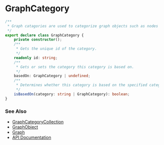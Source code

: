 # GraphCategory
```ts
/**
 * Graph catagories are used to categorize graph objects such as nodes or links.
 */
export declare class GraphCategory {
    private constructor();
    /**
     * Gets the unique id of the category.
     */
    readonly id: string;
    /**
     * Gets or sets the category this category is based on.
     */
    basedOn: GraphCategory | undefined;
    /**
     * Determines whether this category is based on the specified category.
     */
    isBasedOn(category: string | GraphCategory): boolean;
}
```

### See Also
* [GraphCategoryCollection](graphCategoryCollection.md)
* [GraphObject](graphObject.md)
* [Graph](graph.md)
* [API Documentation](index.md)